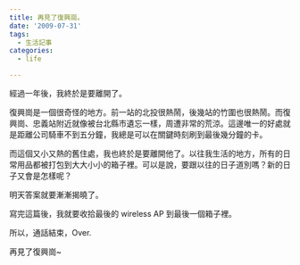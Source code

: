 ```yaml
---
title: 再見了復興崗。
date: '2009-07-31'
tags:
  - 生活記事
categories:
  - life

---
```

經過一年後，我終於是要離開了。  
  
復興崗是一個很奇怪的地方。前一站的北投很熱鬧，後幾站的竹圍也很熱鬧。而復興崗、忠義站附近就像被台北縣市遺忘一樣，周遭非常的荒涼。這邊唯一的好處就是距離公司騎車不到五分鐘，我總是可以在關鍵時刻刷到最後幾分鐘的卡。  
  
而這個又小又熱的舊住處，我也終於是要離開他了。以往我生活的地方，所有的日常用品都被打包到大大小小的箱子裡。可以是說，要跟以往的日子道別嗎？新的日子又會是怎樣呢？  
  
明天答案就要漸漸揭曉了。  
  
寫完這篇後，我就要收拾最後的 wireless AP 到最後一個箱子裡。  
  
所以，通話結束，Over.  
  
再見了復興崗~